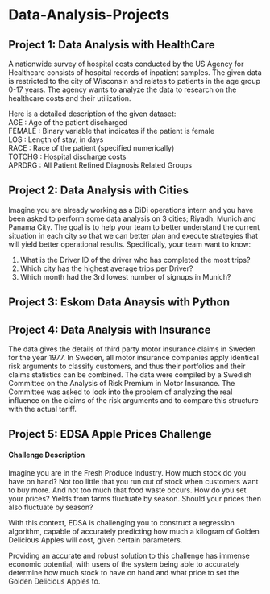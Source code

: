 # Data-Analysis-Projects

<h2>Project 1: Data Analysis with HealthCare</h2>

A nationwide survey of hospital costs conducted by the US Agency for Healthcare consists of hospital records of inpatient samples. The given data is restricted to the city of Wisconsin and relates to patients in the age group 0-17 years. The agency wants to analyze the data to research on the healthcare costs and their utilization.

Here is a detailed description of the given dataset:<br>
AGE : Age of the patient discharged<br>
FEMALE : Binary variable that indicates if the patient is female<br>
LOS : Length of stay, in days<br>
RACE : Race of the patient (specified numerically)<br>
TOTCHG : Hospital discharge costs<br>
APRDRG : All Patient Refined Diagnosis Related Groups<br>

<h2>Project 2: Data Analysis with Cities</h2>

Imagine you are already working as a DiDi operations intern and you have been asked to
perform some data analysis on 3 cities; Riyadh, Munich and Panama City. The goal is to help
your team to better understand the current situation in each city so that we can better plan and
execute strategies that will yield better operational results. Specifically, your team want to know:<br>

1. What is the Driver ID of the driver who has completed the most trips?<br>
2. Which city has the highest average trips per Driver?<br>
3. Which month had the 3rd lowest number of signups in Munich?<br>

<h2>Project 3: Eskom Data Anaysis with Python</h2>

<h2>Project 4: Data Analysis with Insurance</h2>

The data gives the details of third party motor insurance claims in Sweden for the year 1977. In Sweden, all motor insurance companies apply identical risk arguments to classify customers, and thus their portfolios and their claims statistics can be combined. The data were compiled by a Swedish Committee on the Analysis of Risk Premium in Motor Insurance. The Committee was asked to look into the problem of analyzing the real influence on the claims of the risk arguments and to compare this structure with the actual tariff.

<h2>Project 5: EDSA Apple Prices Challenge</h2>


<h4>Challenge Description</h4>
Imagine you are in the Fresh Produce Industry. How much stock do you have on hand? Not too little that you run out of stock when customers want to buy more. And not too much that food waste occurs. How do you set your prices? Yields from farms fluctuate by season. Should your prices then also fluctuate by season?

With this context, EDSA is challenging you to construct a regression algorithm, capable of accurately predicting how much a kilogram of Golden Delicious Apples will cost, given certain parameters.

Providing an accurate and robust solution to this challenge has immense economic potential, with users of the system being able to accurately determine how much stock to have on hand and what price to set the Golden Delicious Apples to.


